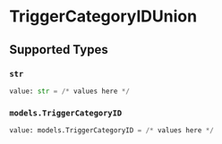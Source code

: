 # TriggerCategoryIDUnion


## Supported Types

### `str`

```python
value: str = /* values here */
```

### `models.TriggerCategoryID`

```python
value: models.TriggerCategoryID = /* values here */
```

